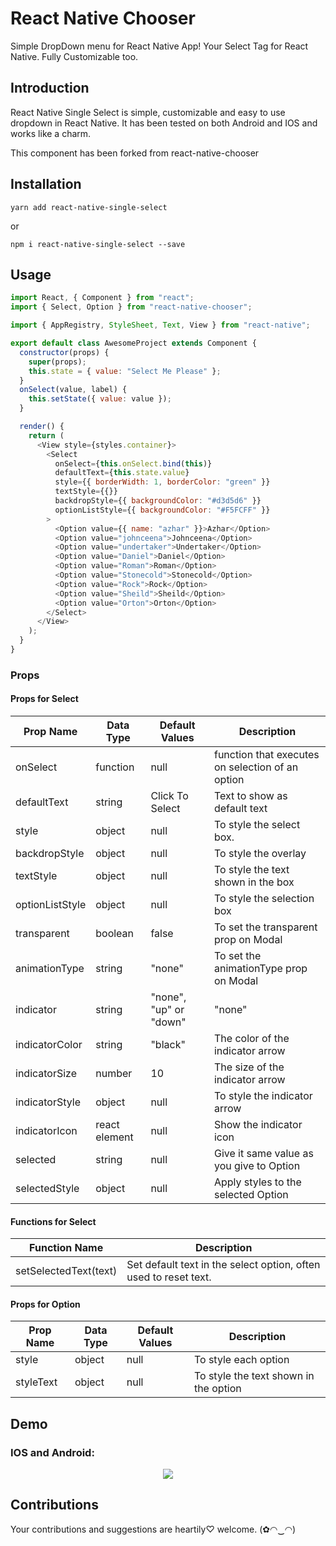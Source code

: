 # React Native Chooser

Simple DropDown menu for React Native App! Your Select Tag for React Native. Fully Customizable too.

## Introduction

React Native Single Select is simple, customizable and easy to use dropdown in React Native. It has been tested on both Android and IOS and works like a charm.

This component has been forked from react-native-chooser

## Installation

```
yarn add react-native-single-select
```

or

```
npm i react-native-single-select --save
```

## Usage

```js
import React, { Component } from "react";
import { Select, Option } from "react-native-chooser";

import { AppRegistry, StyleSheet, Text, View } from "react-native";

export default class AwesomeProject extends Component {
  constructor(props) {
    super(props);
    this.state = { value: "Select Me Please" };
  }
  onSelect(value, label) {
    this.setState({ value: value });
  }

  render() {
    return (
      <View style={styles.container}>
        <Select
          onSelect={this.onSelect.bind(this)}
          defaultText={this.state.value}
          style={{ borderWidth: 1, borderColor: "green" }}
          textStyle={{}}
          backdropStyle={{ backgroundColor: "#d3d5d6" }}
          optionListStyle={{ backgroundColor: "#F5FCFF" }}
        >
          <Option value={{ name: "azhar" }}>Azhar</Option>
          <Option value="johnceena">Johnceena</Option>
          <Option value="undertaker">Undertaker</Option>
          <Option value="Daniel">Daniel</Option>
          <Option value="Roman">Roman</Option>
          <Option value="Stonecold">Stonecold</Option>
          <Option value="Rock">Rock</Option>
          <Option value="Sheild">Sheild</Option>
          <Option value="Orton">Orton</Option>
        </Select>
      </View>
    );
  }
}
```

### Props

#### Props for Select

| Prop Name       | Data Type     | Default Values         | Description                                      |
| --------------- | ------------- | ---------------------- | ------------------------------------------------ |
| onSelect        | function      | null                   | function that executes on selection of an option |
| defaultText     | string        | Click To Select        | Text to show as default text                     |
| style           | object        | null                   | To style the select box.                         |
| backdropStyle   | object        | null                   | To style the overlay                             |
| textStyle       | object        | null                   | To style the text shown in the box               |
| optionListStyle | object        | null                   | To style the selection box                       |
| transparent     | boolean       | false                  | To set the transparent prop on Modal             |
| animationType   | string        | "none"                 | To set the animationType prop on Modal           |
| indicator       | string        | "none", "up" or "down" | "none"                                           | To enable an indicator arrow |
| indicatorColor  | string        | "black"                | The color of the indicator arrow                 |
| indicatorSize   | number        | 10                     | The size of the indicator arrow                  |
| indicatorStyle  | object        | null                   | To style the indicator arrow                     |
| indicatorIcon   | react element | null                   | Show the indicator icon                          |
| selected        | string        | null                   | Give it same value as you give to Option         |
| selectedStyle   | object        | null                   | Apply styles to the selected Option              |

#### Functions for Select

| Function Name         | Description                                                      |
| --------------------- | ---------------------------------------------------------------- |
| setSelectedText(text) | Set default text in the select option, often used to reset text. |

#### Props for Option

| Prop Name | Data Type | Default Values | Description                           |
| --------- | --------- | -------------- | ------------------------------------- |
| style     | object    | null           | To style each option                  |
| styleText | object    | null           | To style the text shown in the option |

## Demo

### IOS and Android:

<p align="center">
    <img src ="https://raw.githubusercontent.com/gs-akhan/react-native-select/master/dropdown-both.gif" />
</p>

## Contributions

Your contributions and suggestions are heartily♡ welcome. (✿◠‿◠)
